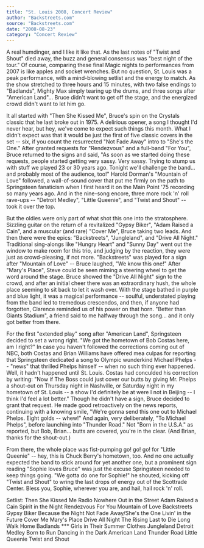 ```yaml
---
title: "St. Louis 2008, Concert Review"
author: "Backstreets.com"
source: "Backstreets.com"
date: "2008-08-23"
category: "Concert Review"
---
```


A real humdinger, and I like it like that. As the last notes of "Twist and Shout" died away, the buzz and general consensus was "best night of the tour." Of course, comparing these final Magic nights to performances from 2007 is like apples and socket wrenches. But no question, St. Louis was a peak performance, with a mind-blowing setlist and the energy to match. As the show stretched to three hours and 15 minutes, with two false endings to "Badlands", Mighty Max simply tearing up the drums, and three songs after "American Land"... Bruce didn't want to get off the stage, and the energized crowd didn't want to let him go.

It all started with "Then She Kissed Me", Bruce's spin on the Crystals classic that he last broke out in 1975. A delirious opener, a song I thought I'd never hear, but hey, we've come to expect such things this month. What I didn't expect was that it would be just the first of five classic covers in the set -- six, if you count the resurrected "Not Fade Away" intro to "She's the One." After granted requests for "Rendezvous" and a full-band "For You", Bruce returned to the signs and said, "As soon as we started doing these requests, people started getting very sassy. Very sassy. Trying to stump us with stuff we played 23 or 30 years ago. Tonight we'll challenge the band... and probably most of the audience, too!" Harold Dorman's "Mountain of Love" followed, a wall-of-sound cover that put me firmly on the path to Springsteen fanaticism when I first heard it on the Main Point '75 recording so many years ago. And in the nine-song encore, three more rock 'n' roll rave-ups -- "Detroit Medley", "Little Queenie", and "Twist and Shout" -- took it over the top.

But the oldies were only part of what shot this one into the stratosphere. Sizzling guitar on the return of a revitalized "Gypsy Biker", "Adam Raised a Cain", and a muscular (and rare) "Cover Me", Bruce taking two leads. And then there were the epics: "Backstreets", "Jungleland", and "Drive All Night." Traditional sing-alongs like "Hungry Heart" and "Sunny Day" went out the window to make room for this trio, and judging by the reaction, they were just as crowd-pleasing, if not more. "Backstreets" was played for a sign after "Mountain of Love" -- Bruce laughed, "We know this one!" After "Mary's Place", Steve could be seen miming a steering wheel to get the word around the stage. Bruce showed the "Drive All Night" sign to the crowd, and after an initial cheer there was an extraordinary hush, the whole place seeming to sit back to let it wash over. With the stage bathed in purple and blue light, it was a magical performance -- soulful, understated playing from the band led to tremedous crescendos, and then, if anyone had forgotten, Clarence reminded us of his power on that horn. "Better than Giants Stadium", a friend said to me halfway through the song... and it only got better from there.

For the first "extended play" song after "American Land", Springsteen decided to set a wrong right. "We got the hometown of Bob Costas here, am I right?" In case you haven't followed the corrections coming out of NBC, both Costas and Brian Williams have offered mea culpas for reporting that Springsteen dedicated a song to Olympic wunderkind Michael Phelps -- "news" that thrilled Phelps himself -- when no such thing ever happened. Well, it hadn't happened until St. Louis. Costas had conculded his correction by writing: "Now if The Boss could just cover our butts by giving Mr. Phelps a shout-out on Thursday night in Nashville, or Saturday night in my hometown of St. Louis -- a show I'd definitely be at were I not in Beijing -- I think I'd feel a lot better." Though he didn't have a sign, Bruce decided to grant that request. He made good retroactively on the news reports, continuing with a knowing smile, "We're gonna send this one out to Michael Phelps. Eight golds -- whew!" And again, very deliberately, "To Michael Phelps", before launching into "Thunder Road." Not "Born in the U.S.A." as reported, but Bob, Brian... butts are covered, you're in the clear. (And Brian, thanks for the shout-out.)

From there, the whole place was fist-pumping go! go! go! for "Little Queenie" -- hey, this is Chuck Berry's hometown, too. And no one actually expected the band to stick around for yet another one, but a prominent sign reading "Sophie loves Bruce" was just the excuse Springsteen needed to keep things going. "We gotta do one for Sophie!" he shouted, kicking off "Twist and Shout" to wring the last drops of energy out of the Scottrade Center. Bless you, Sophie, wherever you are, and hail, hail rock 'n' roll.

Setlist: Then She Kissed Me Radio Nowhere Out in the Street Adam Raised a Cain Spirit in the Night Rendezvous For You Mountain of Love Backstreets Gypsy Biker Because the Night Not Fade Away/She's the One Livin' in the Future Cover Me Mary's Place Drive All Night The Rising Last to Die Long Walk Home Badlands \*\*\* Girls in Their Summer Clothes Jungleland Detroit Medley Born to Run Dancing in the Dark American Land Thunder Road Little Queenie Twist and Shout
